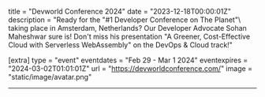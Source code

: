 title = "Devworld Conference 2024"
date = "2023-12-18T00:00:01Z"
description = "Ready for the \"#1 Developer Conference on The Planet"\ taking place in Amsterdam, Netherlands? Our Developer Advocate Sohan Maheshwar sure is! Don't miss his presentation \"A Greener, Cost-Effective Cloud with Serverless WebAssembly\" on the DevOps & Cloud track!"

[extra]
type = "event"
eventdates = "Feb 29 - Mar 1 2024"
eventexpires = "2024-03-02T01:01:01Z"
url = "https://devworldconference.com/"
image = "static/image/avatar.png"

---
